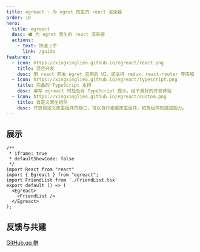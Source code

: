 ```yaml
---
title: egreact - 为 egret 而生的 react 渲染器
order: 10
hero:
  title: egreact
  desc: 🕊️ 为 egret 而生的 react 渲染器
  actions:
    - text: 快速上手
      link: /guide
features:
  - icon: https://xingxinglieo.github.io/egreact/react.png
    title: 混合开发 
    desc: 用 react 开发 egret 应用的 UI，还支持 redux，react-router 等库和 react devtool 调试
  - icon: https://xingxinglieo.github.io/egreact/typescript.png
    title: 完备的 TypeScript 支持
    desc: 编写 egreact 时处处有 TypeScript 提示，给予最好的开发体验
  - icon: https://xingxinglieo.github.io/egreact/custom.png
    title: 自定义原生组件
    desc: 开放自定义原生组件的接口，可以自行拓展原生组件，拓宽组件的描述能力。
---
```


## 展示

``` tsx
/**
 * iframe: true
 * defaultShowCode: false
 */
import React from "react"
import { Egreact } from "egreact";
import FriendList from './FriendList.tsx' 
export default () => (
  <Egreact>
    <FriendList />
  </Egreact>
);
```

## 反馈与共建

[GitHub](https://github.com/xingxinglieo/egreact),[qq 群](https://qm.qq.com/cgi-bin/qm/qr?k=wLVjCrDj27-_GpnyuuVAv5HTWT73p9vb&authKey=uKtOPKgV5S%2FbSQfz%2BSnN%2BdXy55LUtsWcnpUBQU%2FbM5JRlZQJqx1ktBJEsPG7dsUX&noverify=0&group_code=468344181)
